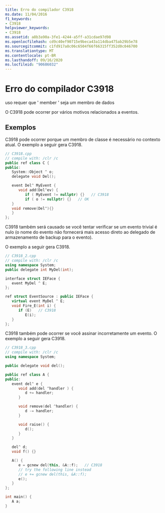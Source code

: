 ```yaml
---
title: Erro do compilador C3918
ms.date: 11/04/2016
f1_keywords:
- C3918
helpviewer_keywords:
- C3918
ms.assetid: a8b3a90a-3fe1-4244-a5ff-a31cdae97d98
ms.openlocfilehash: cd9c40ef90715e9beca43a114dba475ab29b5e78
ms.sourcegitcommit: c1fd917a8c06c6504f66f66315ff352d0c046700
ms.translationtype: MT
ms.contentlocale: pt-BR
ms.lasthandoff: 09/16/2020
ms.locfileid: "90686032"
---
```

# <a name="compiler-error-c3918"></a>Erro do compilador C3918

uso requer que ' member ' seja um membro de dados

O C3918 pode ocorrer por vários motivos relacionados a eventos.

## <a name="examples"></a>Exemplos

C3918 pode ocorrer porque um membro de classe é necessário no contexto atual. O exemplo a seguir gera C3918.

```cpp
// C3918.cpp
// compile with: /clr /c
public ref class C {
public:
   System::Object ^ o;
   delegate void Del();

   event Del^ MyEvent {
      void add(Del^ev) {
         if ( MyEvent != nullptr) {}   // C3918
         if ( o != nullptr) {}   // OK
   }
   void remove(Del^){}
   }
};
```

C3918 também será causado se você tentar verificar se um evento trivial é nulo (o nome do evento não fornecerá mais acesso direto ao delegado de armazenamento de backup para o evento).

O exemplo a seguir gera C3918.

```cpp
// C3918_2.cpp
// compile with: /clr /c
using namespace System;
public delegate int MyDel(int);

interface struct IEFace {
   event MyDel ^ E;
};

ref struct EventSource : public IEFace {
   virtual event MyDel ^ E;
   void Fire_E(int i) {
      if (E)   // C3918
         E(i);
   }
};
```

C3918 também pode ocorrer se você assinar incorretamente um evento. O exemplo a seguir gera C3918.

```cpp
// C3918_3.cpp
// compile with: /clr /c
using namespace System;

public delegate void del();

public ref class A {
public:
   event del^ e {
      void add(del ^handler ) {
         d += handler;
      }

      void remove(del ^handler) {
         d -= handler;
      }

      void raise() {
         d();
      }
   }

   del^ d;
   void f() {}

   A() {
      e = gcnew del(this, &A::f);   // C3918
      // try the following line instead
      // e += gcnew del(this, &A::f);
      e();
   }
};

int main() {
   A a;
}
```
